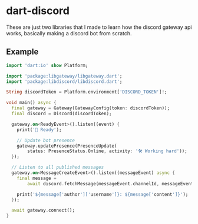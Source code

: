 # dart-discord
These are just two libraries that I made to learn how the discord gateway api works, basically making a discord bot from scratch.

## Example
```dart
import 'dart:io' show Platform;

import 'package:libgateway/libgateway.dart';
import 'package:libdiscord/libdiscord.dart';

String discordToken = Platform.environment['DISCORD_TOKEN']!;

void main() async {
  final gateway = Gateway(GatewayConfig(token: discordToken));
  final discord = Discord(discordToken);

  gateway.on<ReadyEvent>().listen((event) {
    print('🚀 Ready');

    // Update bot presence
    gateway.updatePresence(PresenceUpdate(
        status: PresenceStatus.Online, activity: '🛠️ Working hard'));
  });

  // Listen to all published messages
  gateway.on<MessageCreateEvent>().listen((messageEvent) async {
    final message =
        await discord.fetchMessage(messageEvent.channelId, messageEvent.id);

    print('${message['author']['username']}: ${message['content']}');
  });

  await gateway.connect();
}
```